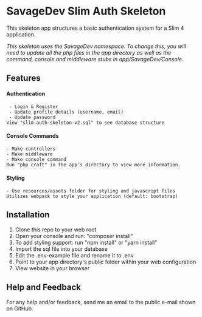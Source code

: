 # SavageDev Slim Auth Skeleton
This skeleton app structures a basic authentication system for a Slim 4 application.  

*This skeleton uses the SavageDev namespace. To change this, you will need to update all the php files in the app directory as well as the command, console and middleware stubs in app/SavageDev/Console.*

## Features  

#### Authentication 
	 - Login & Register
	 - Update profile details (username, email)
	 - Update password
    View "slim-auth-skeleton-v2.sql" to see database structure
#### Console Commands
	- Make controllers
	- Make middleware
	- Make console command
    Run "php craft" in the app's directory to view more information.

#### Styling
    - Use resources/assets folder for styling and javascript files
    Utilizes webpack to style your application (default: bootstrap)	

## Installation
 1. Clone this repo to your web root
 2. Open your console and run: "composer install"
 3. To add styling support: run "npm install" or "yarn install"
 4. Import the sql file into your database
 5. Edit the .env-example file and rename it to .env
 6. Point to your app directory's public folder within your web configuration
 7. View website in your browser

## Help and Feedback
For any help and/or feedback, send me an email to the public e-mail shown on GitHub.
